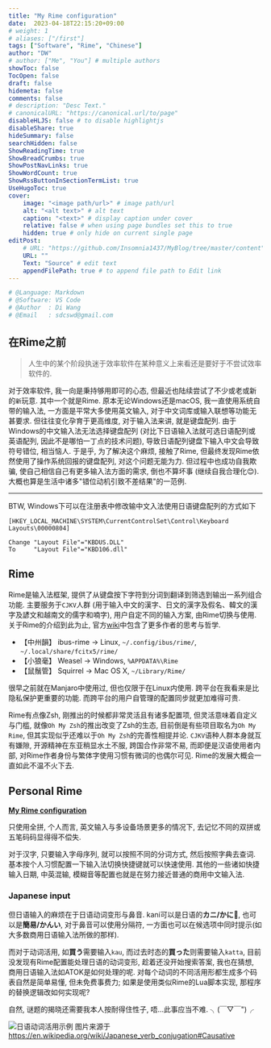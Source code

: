 ```yaml
---
title: "My Rime configuration"
date:  2023-04-18T22:15:20+09:00
# weight: 1
# aliases: ["/first"]
tags: ["Software", "Rime", "Chinese"]
author: "DW"
# author: ["Me", "You"] # multiple authors
showToc: false
TocOpen: false
draft: false
hidemeta: false
comments: false
# description: "Desc Text."
# canonicalURL: "https://canonical.url/to/page"
disableHLJS: false # to disable highlightjs
disableShare: true
hideSummary: false
searchHidden: false
ShowReadingTime: true
ShowBreadCrumbs: true
ShowPostNavLinks: true
ShowWordCount: true
ShowRssButtonInSectionTermList: true
UseHugoToc: true
cover:
    image: "<image path/url>" # image path/url
    alt: "<alt text>" # alt text
    caption: "<text>" # display caption under cover
    relative: false # when using page bundles set this to true
    hidden: true # only hide on current single page
editPost:
    # URL: "https://github.com/Insomnia1437/MyBlog/tree/master/content"
    URL: ""
    Text: "Source" # edit text
    appendFilePath: true # to append file path to Edit link
---
```

```python
# @Language: Markdown
# @Software: VS Code
# @Author  : Di Wang
# @Email   : sdcswd@gmail.com
```

## 在Rime之前

> 人生中的某个阶段执迷于效率软件在某种意义上来看还是要好于不尝试效率软件的.

对于效率软件, 我一向是秉持够用即可的心态, 但最近也陆续尝试了不少或老或新的`新`玩意. 其中一个就是Rime. 原本无论Windows还是macOS, 我一直使用系统自带的输入法, 一方面是平常大多使用英文输入, 对于中文词库或输入联想等功能无甚要求.
但往往变化孕育于更高维度, 对于输入法来讲, 就是键盘配列. 由于Windows的中文输入法无法选择键盘配列 (对比下日语输入法就可选日语配列或英语配列, 因此不是哪怕一丁点的技术问题), 导致日语配列键盘下输入中文会导致符号错位, 相当恼人.
于是乎, 为了解决这个麻烦, 接触了Rime, 但最终发现Rime依然使用了操作系统回报的键盘配列, 对这个问题无能为力. 但过程中也成功自我欺骗, 使自己相信自己有更多输入法方面的需求, 倒也不算坏事 (继续自我合理化😊). 大概也算是生活中诸多"错位动机引致不差结果"的一范例.

---

BTW, Windows下可以在注册表中修改输中文入法使用日语键盘配列的方式如下
```
[HKEY_LOCAL_MACHINE\SYSTEM\CurrentControlSet\Control\Keyboard Layouts\00000804]

Change "Layout File"="KBDUS.DLL"
To     "Layout File"="KBD106.dll"
```

## Rime

Rime是输入法框架, 提供了从键盘按下字符到分词到翻译到筛选到输出一系列组合功能. 主要服务于`CJKV`人群 (用于输入中文的漢字、日文的漢字及假名、韓文的漢字及諺文和越南文的儒字和喃字), 用户自定不同的输入方案, 由Rime切换与使用. 关于Rime的介绍到此为止, 官方[wiki](https://github.com/rime/home/wiki)中包含了更多作者的思考与哲学.

- 【中州韻】 ibus-rime → Linux, `~/.config/ibus/rime/`, `~/.local/share/fcitx5/rime/`
- 【小狼毫】 Weasel → Windows, `%APPDATA%\Rime`
- 【鼠鬚管】 Squirrel → Mac OS X, `~/Library/Rime/`

很早之前就在Manjaro中使用过, 但也仅限于在Linux内使用. 跨平台在我看来是比隐私保护更重要的功能. 而跨平台的用户自管理的配置同步就更加难得可贵.

Rime有点像Zsh, 刚推出的时候都非常灵活且有诸多配置项, 但灵活意味着自定义与门槛, 就像`Oh My Zsh`的推出改变了Zsh的生态, 目前倒是有些项目取名为`Oh My Rime`, 但其实现似乎还难以于`Oh My Zsh`的完善性相提并论. `CJKV`语种人群本身就互有嫌隙, 开源精神在东亚稍显水土不服, 跨国合作非常不易, 而即便是汉语使用者内部, 对Rime作者身份与繁体字使用习惯有微词的也偶尔可见. Rime的发展大概会一直如此不温不火下去.

## Personal Rime

[**My Rime configuration**](https://github.com/Insomnia1437/rime)

只使用全拼, 个人而言, 英文输入与多设备场景更多的情况下, 去记忆不同的双拼或五笔码码显得得不偿失.

对于汉字, 只要输入字母序列, 就可以按照不同的分词方式, 然后按照字典去查词. 基本按个人习惯配置一下输入法切换快捷键就可以快速使用. 其他的一些诸如快捷输入日期, 中英混输, 模糊音等配置也就是在努力接近普通的商用中文输入法.

### Japanese input

但日语输入的麻烦在于日语动词变形与鼻音. kani可以是日语的**カニ/かに**🦀, 也可以是**簡易/かんい**, 对于鼻音可以使用分隔符, 一方面也可以在候选项中同时提示(如大多数商用日语输入法所做的那样).

而对于动词活用, 如**買う**需要输入`kau`,  而过去时态的**買った**则需要输入`katta`, 目前没发现有Rime配置能处理日语的动词变形, 趁着还没开始搜索答案, 我也在猜想, 商用日语输入法如ATOK是如何处理的呢. 对每个动词的不同活用形都生成多个码表自然是简单易懂, 但未免费事费力; 如果是使用类似Rime的Lua脚本实现, 那程序的替换逻辑改如何实现呢?

自然, 谜题的揭晓还需要我本人按耐得住性子, 唔...此事应当不难. ╮(￣▽￣")╭

![日语动词活用示例](/images/japanese-verb-conjugation.png)
图片来源于 https://en.wikipedia.org/wiki/Japanese_verb_conjugation#Causative

